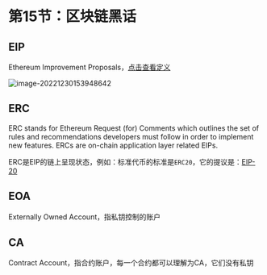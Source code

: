 # 第15节：区块链黑话



## EIP

Ethereum Improvement Proposals，[点击查看定义](https://eips.ethereum.org/)

![image-20221230153948642](https://duke-typora.s3.ap-southeast-1.amazonaws.com/uPic/image-20221230153948642.png)

## ERC

ERC stands for Ethereum Request (for) Comments which outlines the set of rules and recommendations developers must follow in order to implement new features. ERCs are on-chain application layer related EIPs.

ERC是EIP的链上呈现状态，例如：标准代币的标准是`ERC20`，它的提议是：[EIP-20](https://eips.ethereum.org/EIPS/eip-20)

## EOA

Externally Owned Account，指私钥控制的账户

## CA

Contract Account，指合约账户，每一个合约都可以理解为CA，它们没有私钥